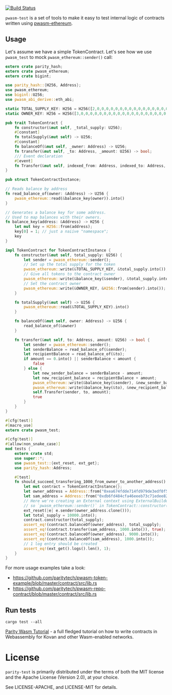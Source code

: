 [![Build Status](https://travis-ci.org/paritytech/pwasm-test.svg?branch=master)](https://travis-ci.org/paritytech/pwasm-test)

`pwasm-test` is a set of tools to make it easy to test internal logic of contracts written using [pwasm-ethereum](https://github.com/paritytech/pwasm-ethereum).

## Usage
Let's assume we have a simple TokenContract. Let's see how we use `pwasm_test` to mock `pwasm_ethereum::sender()` call:

```rust
extern crate parity_hash;
extern crate pwasm_ethereum;
extern crate bigint;

use parity_hash::{H256, Address};
use pwasm_ethereum;
use bigint::U256;
use pwasm_abi_derive::eth_abi;

static TOTAL_SUPPLY_KEY: H256 = H256([2,0,0,0,0,0,0,0,0,0,0,0,0,0,0,0,0,0,0,0,0,0,0,0,0,0,0,0,0,0,0,0]);
static OWNER_KEY: H256 = H256([3,0,0,0,0,0,0,0,0,0,0,0,0,0,0,0,0,0,0,0,0,0,0,0,0,0,0,0,0,0,0,0]);

pub trait TokenContract {
	fn constructor(&mut self, _total_supply: U256);
	#[constant]
	fn totalSupply(&mut self) -> U256;
	#[constant]
	fn balanceOf(&mut self, _owner: Address) -> U256;
	fn transfer(&mut self, _to: Address, _amount: U256) -> bool;
	/// Event declaration
	#[event]
	fn Transfer(&mut self, indexed_from: Address, indexed_to: Address, _value: U256);
}

pub struct TokenContractInstance;

// Reads balance by address
fn read_balance_of(owner: &Address) -> U256 {
	pwasm_ethereum::read(&balance_key(owner)).into()
}

// Generates a balance key for some address.
// Used to map balances with their owners.
fn balance_key(address: &Address) -> H256 {
	let mut key = H256::from(address);
	key[0] = 1; // just a naiive "namespace";
	key
}

impl TokenContract for TokenContractInstance {
	fn constructor(&mut self, total_supply: U256) {
		let sender = pwasm_ethereum::sender();
		// Set up the total supply for the token
		pwasm_ethereum::write(&TOTAL_SUPPLY_KEY, &total_supply.into());
		// Give all tokens to the contract owner
		pwasm_ethereum::write(&balance_key(&sender), &total_supply.into());
		// Set the contract owner
		pwasm_ethereum::write(&OWNER_KEY, &H256::from(sender).into());
	}

	fn totalSupply(&mut self) -> U256 {
		pwasm_ethereum::read(&TOTAL_SUPPLY_KEY).into()
	}

	fn balanceOf(&mut self, owner: Address) -> U256 {
		read_balance_of(&owner)
	}

	fn transfer(&mut self, to: Address, amount: U256) -> bool {
		let sender = pwasm_ethereum::sender();
		let senderBalance = read_balance_of(&sender);
		let recipientBalance = read_balance_of(&to);
		if amount == 0.into() || senderBalance < amount {
			false
		} else {
			let new_sender_balance = senderBalance - amount;
			let new_recipient_balance = recipientBalance + amount;
			pwasm_ethereum::write(&balance_key(&sender), &new_sender_balance.into());
			pwasm_ethereum::write(&balance_key(&to), &new_recipient_balance.into());
			self.Transfer(sender, to, amount);
			true
		}
	}
}

#[cfg(test)]
#[macro_use]
extern crate pwasm_test;

#[cfg(test)]
#[allow(non_snake_case)]
mod tests {
    extern crate std;
    use super::*;
    use pwasm_test::{ext_reset, ext_get};
    use parity_hash::Address;

    #[test]
    fn should_succeed_transfering_1000_from_owner_to_another_address() {
        let mut contract = TokenContractInstance{};
        let owner_address = Address::from("0xea674fdde714fd979de3edf0f56aa9716b898ec8");
        let sam_address = Address::from("0xdb6fd484cfa46eeeb73c71edee823e4812f9e2e1");
        // Here we're creating an External context using ExternalBuilder and set the `sender` to the `owner_address`
        // so `pwasm_ethereum::sender()` in TokenContract::constructor() will return that `owner_address`
        ext_reset(|e| e.sender(owner_address.clone()));
        let total_supply = 10000.into();
        contract.constructor(total_supply);
        assert_eq!(contract.balanceOf(owner_address), total_supply);
        assert_eq!(contract.transfer(sam_address, 1000.into()), true);
        assert_eq!(contract.balanceOf(owner_address), 9000.into());
        assert_eq!(contract.balanceOf(sam_address), 1000.into());
		// 1 log entry should be created
        assert_eq!(ext_get().logs().len(), 1);
    }
}
```
For more usage examples take a look:
* https://github.com/paritytech/pwasm-token-example/blob/master/contract/src/lib.rs
* https://github.com/paritytech/pwasm-repo-contract/blob/master/contract/src/lib.rs

## Run tests

`cargo test --all`

[Parity Wasm Tutorial](https://github.com/paritytech/pwasm-tutorial) - a full fledged tutorial on how to write contracts in Webassembly for Kovan and other Wasm-enabled networks.

# License

`parity-test` is primarily distributed under the terms of both the MIT
license and the Apache License (Version 2.0), at your choice.

See LICENSE-APACHE, and LICENSE-MIT for details.
